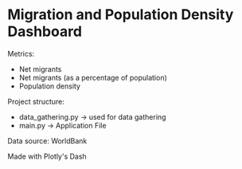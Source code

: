 # Migration and Population Density Dashboard

Metrics: 
- Net migrants
- Net migrants (as a percentage of population)
- Population density

Project structure:
- data_gathering.py   -> used for data gathering 
- main.py  ->    Application File 

Data source: WorldBank

Made with Plotly's Dash
